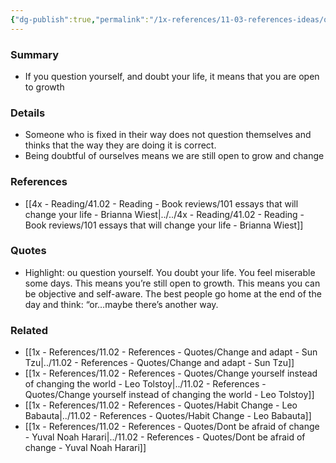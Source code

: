 ```yaml
---
{"dg-publish":true,"permalink":"/1x-references/11-03-references-ideas/questioning-yourself-means-you-are-open-to-growth/"}
---
```



### Summary
- If you question yourself, and doubt your life, it means that you are open to growth

### Details
- Someone who is fixed in their way does not question themselves and thinks that the way they are doing it is correct.
- Being doubtful of ourselves means we are still open to grow and change

### References
- [[4x - Reading/41.02 - Reading - Book reviews/101 essays that will change your life - Brianna Wiest\|../../4x - Reading/41.02 - Reading - Book reviews/101 essays that will change your life - Brianna Wiest]]

### Quotes
- Highlight: ou question yourself. You doubt your life. You feel miserable some days. This means you’re still open to growth. This means you can be objective and self-aware. The best people go home at the end of the day and think: “or…maybe there’s another way.


### Related
- [[1x - References/11.02 - References - Quotes/Change and adapt - Sun Tzu\|../11.02 - References - Quotes/Change and adapt - Sun Tzu]]
- [[1x - References/11.02 - References - Quotes/Change yourself instead of changing the world - Leo Tolstoy\|../11.02 - References - Quotes/Change yourself instead of changing the world - Leo Tolstoy]]
- [[1x - References/11.02 - References - Quotes/Habit Change - Leo Babauta\|../11.02 - References - Quotes/Habit Change - Leo Babauta]]
- [[1x - References/11.02 - References - Quotes/Dont be afraid of change - Yuval Noah Harari\|../11.02 - References - Quotes/Dont be afraid of change - Yuval Noah Harari]]